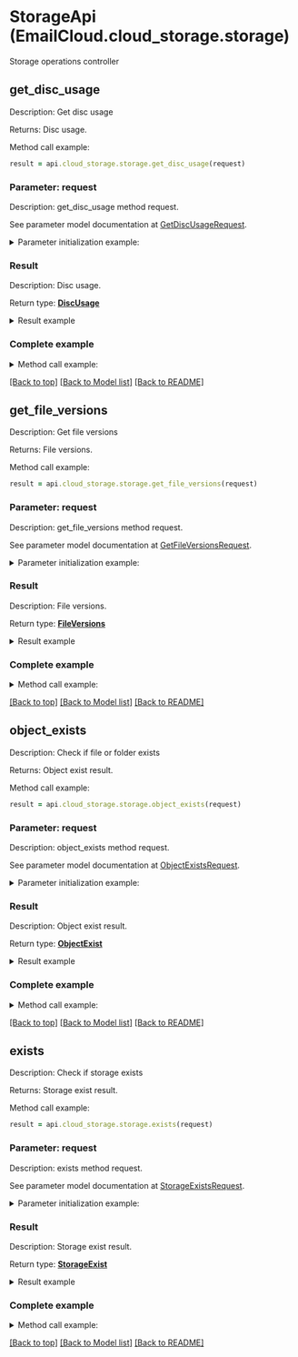 # StorageApi (EmailCloud.cloud_storage.storage)

Storage operations controller

<a name="get_disc_usage"></a>
## get_disc_usage

Description: Get disc usage

Returns: Disc usage.

Method call example:
```ruby
result = api.cloud_storage.storage.get_disc_usage(request)
```

### Parameter: request

Description: get_disc_usage method request.

See parameter model documentation at [GetDiscUsageRequest](GetDiscUsageRequest.md).

<details>
    <summary>Parameter initialization example:</summary>
    
```ruby
request = GetDiscUsageRequest.new(
    storage_name: 'First Storage')
```

</details>

### Result

Description: Disc usage.

Return type: [**DiscUsage**](DiscUsage.md)

<details>
    <summary>Result example</summary>

```ruby
result = DiscUsage.new(
  used_size: 1048576,
  total_size: 3145728)
```
</details>

### Complete example

<details>
    <summary>Method call example:</summary>

```ruby
api = EmailCloud.new(client_secret, client_id)

// Prepare parameters:
request = GetDiscUsageRequest.new(
    storage_name: 'First Storage')

// Call method:
result = api.cloud_storage.storage.get_disc_usage(request)

// Result example:
result = DiscUsage.new(
  used_size: 1048576,
  total_size: 3145728)
```

</details>

[[Back to top]](#) [[Back to Model list]](Models.md) [[Back to README]](README.md)
<a name="get_file_versions"></a>
## get_file_versions

Description: Get file versions

Returns: File versions.

Method call example:
```ruby
result = api.cloud_storage.storage.get_file_versions(request)
```

### Parameter: request

Description: get_file_versions method request.

See parameter model documentation at [GetFileVersionsRequest](GetFileVersionsRequest.md).

<details>
    <summary>Parameter initialization example:</summary>
    
```ruby
request = GetFileVersionsRequest.new(
    path: '/storage/path/to/file.ext',
    storage_name: 'First Storage')
```

</details>

### Result

Description: File versions.

Return type: [**FileVersions**](FileVersions.md)

<details>
    <summary>Result example</summary>

```ruby
result = FileVersions.new(
  value: [
    FileVersion.new(
      version_id: 'd5afd857-8797-4ca0-b806-a03fdfc3831f',
      is_latest: true,
      name: 'file.ext',
      modified_date: DateTime.now,
      size: 4096,
      path: '/storage/path/to')])
```
</details>

### Complete example

<details>
    <summary>Method call example:</summary>

```ruby
api = EmailCloud.new(client_secret, client_id)

// Prepare parameters:
request = GetFileVersionsRequest.new(
    path: '/storage/path/to/file.ext',
    storage_name: 'First Storage')

// Call method:
result = api.cloud_storage.storage.get_file_versions(request)

// Result example:
result = FileVersions.new(
  value: [
    FileVersion.new(
      version_id: 'd5afd857-8797-4ca0-b806-a03fdfc3831f',
      is_latest: true,
      name: 'file.ext',
      modified_date: DateTime.now,
      size: 4096,
      path: '/storage/path/to')])
```

</details>

[[Back to top]](#) [[Back to Model list]](Models.md) [[Back to README]](README.md)
<a name="object_exists"></a>
## object_exists

Description: Check if file or folder exists

Returns: Object exist result.

Method call example:
```ruby
result = api.cloud_storage.storage.object_exists(request)
```

### Parameter: request

Description: object_exists method request.

See parameter model documentation at [ObjectExistsRequest](ObjectExistsRequest.md).

<details>
    <summary>Parameter initialization example:</summary>
    
```ruby
request = ObjectExistsRequest.new(
    path: '/storage/path/to/folder/or/file.ext',
    storage_name: 'First Storage')
```

</details>

### Result

Description: Object exist result.

Return type: [**ObjectExist**](ObjectExist.md)

<details>
    <summary>Result example</summary>

```ruby
result = ObjectExist.new(
  exists: true)
```
</details>

### Complete example

<details>
    <summary>Method call example:</summary>

```ruby
api = EmailCloud.new(client_secret, client_id)

// Prepare parameters:
request = ObjectExistsRequest.new(
    path: '/storage/path/to/folder/or/file.ext',
    storage_name: 'First Storage')

// Call method:
result = api.cloud_storage.storage.object_exists(request)

// Result example:
result = ObjectExist.new(
  exists: true)
```

</details>

[[Back to top]](#) [[Back to Model list]](Models.md) [[Back to README]](README.md)
<a name="exists"></a>
## exists

Description: Check if storage exists

Returns: Storage exist result.

Method call example:
```ruby
result = api.cloud_storage.storage.exists(request)
```

### Parameter: request

Description: exists method request.

See parameter model documentation at [StorageExistsRequest](StorageExistsRequest.md).

<details>
    <summary>Parameter initialization example:</summary>
    
```ruby
request = StorageExistsRequest.new(
    storage_name: 'First Storage')
```

</details>

### Result

Description: Storage exist result.

Return type: [**StorageExist**](StorageExist.md)

<details>
    <summary>Result example</summary>

```ruby
result = StorageExist.new(
  exists: true)
```
</details>

### Complete example

<details>
    <summary>Method call example:</summary>

```ruby
api = EmailCloud.new(client_secret, client_id)

// Prepare parameters:
request = StorageExistsRequest.new(
    storage_name: 'First Storage')

// Call method:
result = api.cloud_storage.storage.exists(request)

// Result example:
result = StorageExist.new(
  exists: true)
```

</details>

[[Back to top]](#) [[Back to Model list]](Models.md) [[Back to README]](README.md)

